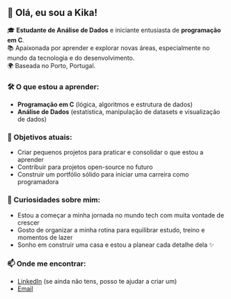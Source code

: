 ## 👋 Olá, eu sou a **Kika**!

🎓 **Estudante de Análise de Dados** e iniciante entusiasta de **programação em C**.   
📚 Apaixonada por aprender e explorar novas áreas, especialmente no mundo da tecnologia e do desenvolvimento.  
🌍 Baseada no Porto, Portugal.

### 🛠️ O que estou a aprender:
- **Programação em C** (lógica, algoritmos e estrutura de dados)
- **Análise de Dados** (estatística, manipulação de datasets e visualização de dados)

### 🎯 Objetivos atuais:
- Criar pequenos projetos para praticar e consolidar o que estou a aprender
- Contribuir para projetos open-source no futuro
- Construir um portfólio sólido para iniciar uma carreira como programadora

### 🚀 Curiosidades sobre mim:
- Estou a começar a minha jornada no mundo tech com muita vontade de crescer
- Gosto de organizar a minha rotina para equilibrar estudo, treino e momentos de lazer
- Sonho em construir uma casa e estou a planear cada detalhe dela ✨

### 📫 Onde me encontrar:
- [LinkedIn](#) (se ainda não tens, posso te ajudar a criar um)
- [Email](#)